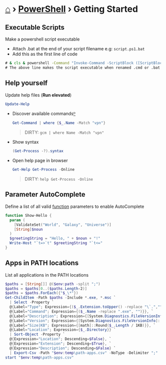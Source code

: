 # [⌂](../README.md) › [PowerShell](../README.md#powershell) › Getting Started

## Executable Scripts
Make a powershell script executable
- Attach .bat at the end of your script filename e.g: `script.ps1.bat`
- Add this as the first line of code
```cmd
# & cls & powershell -Command "Invoke-Command -ScriptBlock ([ScriptBlock]::Create(((Get-Content """%0""") -join """`n""")))" & exit
# The above line makes the script executable when renamed .cmd or .bat
```

## Help yourself
Update help files (**Run elevated**)
```powershell
Update-Help
```

- Discover available commands[ᴰ](glossary.md#command)
  ```powershell
  Get-Command | where {$_.Name -Match "vpn"}
  ```
  > DIRTY: `gcm | where Name -Match "vpn"`


- Show syntax
  ```powershell
  (Get-Process -?).syntax
  ```

- Open help page in browser
  ```powershell
  Get-Help Get-Process -Online
  ```
  > DIRTY: `help Get-Process -Online`


## Parameter AutoComplete
Define a list of all valid [function](glossary.md#function) parameters to enable AutoComplete

```powershell
function Show-Hello {
  param (
    [ValidateSet("World", "Galaxy", "Universe")]
    [String]$noun
  )
  $greetingString = "Hello, " + $noun + "!"
  Write-Host "`t=>`t" $greetingString "`t<="
}
```

## Apps in PATH locations
List all applications in the PATH locations
```powershell
$paths = [String[]] @($env:path -split ";") 
$paths = $paths[0..($paths.Length-2)]
$paths = $paths.ForEach({"$_\*"})
Get-ChildItem -Path $paths -Include *.exe, *.msc `
  | Select -Property `
  @{Label="Type"; Expression={($_.Extension.toUpper() -replace "\`.","")}}, `
  @{Label="Command"; Expression={($_.Name -replace ".exe", "")}}, `
  @{Label="Description"; Expression={[System.Diagnostics.FileVersionInfo]::GetVersionInfo($_).FileDescription}}, `
  @{Label="Version"; Expression={[System.Diagnostics.FileVersionInfo]::GetVersionInfo($_).FileVersion}}, `
  @{Label="Size|KB"; Expression={[math]::Round($_.Length / 1KB)}}, `
  @{Label="Location"; Expression={$_.Directory}} `
  | Sort-Object -Property `
  @{Expression="Location"; Descending=$False}, `
  @{Expression="Extension"; Descending=$True}, `
  @{Expression="Description"; Descending=$False} `
  | Export-Csv -Path "$env:temp\path-apps.csv" -NoType -Delimiter ";"
start "$env:temp\path-apps.csv"
```